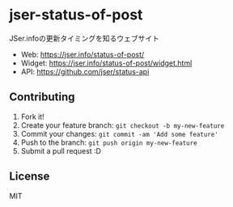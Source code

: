 # jser-status-of-post

JSer.infoの更新タイミングを知るウェブサイト

- Web: https://jser.info/status-of-post/
- Widget: https://jser.info/status-of-post/widget.html
- API: https://github.com/jser/status-api

## Contributing

1. Fork it!
2. Create your feature branch: `git checkout -b my-new-feature`
3. Commit your changes: `git commit -am 'Add some feature'`
4. Push to the branch: `git push origin my-new-feature`
5. Submit a pull request :D

## License

MIT
